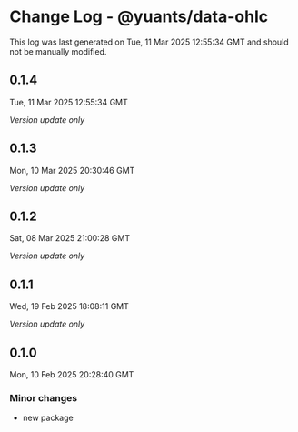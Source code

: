 # Change Log - @yuants/data-ohlc

This log was last generated on Tue, 11 Mar 2025 12:55:34 GMT and should not be manually modified.

## 0.1.4
Tue, 11 Mar 2025 12:55:34 GMT

_Version update only_

## 0.1.3
Mon, 10 Mar 2025 20:30:46 GMT

_Version update only_

## 0.1.2
Sat, 08 Mar 2025 21:00:28 GMT

_Version update only_

## 0.1.1
Wed, 19 Feb 2025 18:08:11 GMT

_Version update only_

## 0.1.0
Mon, 10 Feb 2025 20:28:40 GMT

### Minor changes

- new package

